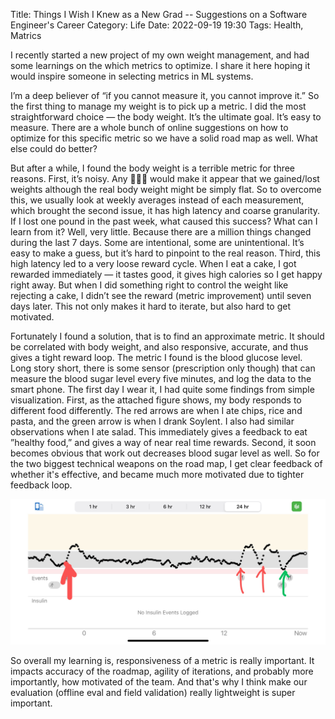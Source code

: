 Title: Things I Wish I Knew as a New Grad -- Suggestions on a Software Engineer's Career
Category: Life
Date: 2022-09-19 19:30
Tags: Health, Matrics

I recently started a new project of my own weight management, and had some learnings on the which metrics to optimize. I share it here hoping it would inspire someone in selecting metrics in ML systems.

I’m a deep believer of “if you cannot measure it, you cannot improve it.” So the first thing to manage my weight is to pick up a metric. I did the most straightforward choice — the body weight. It’s the ultimate goal. It’s easy to measure. There are a whole bunch of online suggestions on how to optimize for this specific metric so we have a solid road map as well. What else could do better?

But after a while, I found the body weight is a terrible metric for three reasons. First, it’s noisy. Any 🍔🥛🚽 would make it appear that we gained/lost weights although the real body weight might be simply flat. So to overcome this, we usually look at weekly averages instead of each measurement, which brought the second issue, it has high latency and coarse granularity. If I lost one pound in the past week, what caused this success? What can I learn from it? Well, very little. Because there are a million things changed during the last 7 days. Some are intentional, some are unintentional. It’s easy to make a guess, but it’s hard to pinpoint to the real reason. Third, this high latency led to a very loose reward cycle. When I eat a cake, I got rewarded immediately — it tastes good, it gives high calories so I get happy right away. But when I did something right to control the weight like rejecting a cake, I didn’t see the reward (metric improvement) until seven days later. This not only makes it hard to iterate, but also hard to get motivated. 

Fortunately I found a solution, that is to find an approximate metric. It should be correlated with body weight, and also responsive, accurate, and thus gives a tight reward loop. The metric I found is the blood glucose level. Long story short, there is some sensor (prescription only though) that can measure the blood sugar level every five minutes, and log the data to the smart phone. The first day I wear it, I had quite some findings from simple visualization. First, as the attached figure shows, my body responds to different food differently. The red arrows are when I ate chips, rice and pasta, and the green arrow is when I drank Soylent. I also had similar observations when I ate salad. This immediately gives a feedback to eat ”healthy food,” and gives a way of near real time rewards. Second, it soon becomes obvious that work out decreases blood sugar level as well. So for the two biggest technical weapons on the road map, I get clear feedback of whether it's effective, and became much more motivated due to tighter feedback loop.

![A sample glucose curve](images/glucose-curve.jpg)

So overall my learning is, responsiveness of a metric is really important. It impacts accuracy of the roadmap, agility of iterations, and probably more importantly, how motivated of the team. And that's why I think make our evaluation (offline eval and field validation) really lightweight is super important.
